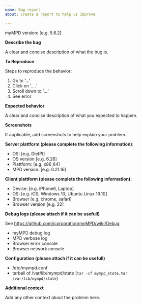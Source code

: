 ```yaml
---
name: Bug report
about: Create a report to help us improve

---
```


myMPD version: [e.g. 5.6.2]

**Describe the bug**

A clear and concise description of what the bug is.

**To Reproduce**

Steps to reproduce the behavior:
1. Go to '...'
2. Click on '....'
3. Scroll down to '....'
4. See error

**Expected behavior**

A clear and concise description of what you expected to happen.

**Screenshots**

If applicable, add screenshots to help explain your problem.

**Server plattform (please complete the following information):**
 - OS: [e.g. DietPI]
 - OS version [e.g. 6.26]
 - Plattform: [e.g. x86_64]
 - MPD version: [e.g. 0.21.16]

**Client plattform (please complete the following information):**
 - Device: [e.g. iPhone6, Laptop]
 - OS: [e.g. iOS, Windows 10, Ubuntu Linux 19.10]
 - Browser [e.g. chrome, safari]
 - Browser version [e.g. 22]

**Debug logs (please attach if it can be usefull)**

See https://github.com/jcorporation/myMPD/wiki/Debug

 - myMPD debug log
 - MPD verbose log
 - Browser error console
 - Browser network console
 
 **Configuration (please attach if it can be usefull)**

 - /etc/mympd.conf
 - tarball of /var/lib/mympd/state (``tar -cf mympd_state.tar /var/lib/mympd/state``)
 
 **Additional context**

Add any other context about the problem here.
